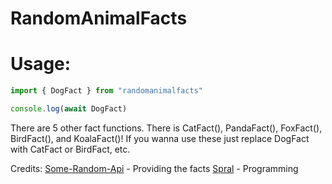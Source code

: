 RandomAnimalFacts<a name="TOP"></a>
===================

# Usage: #

```js
import { DogFact } from "randomanimalfacts"

console.log(await DogFact)
```
There are 5 other fact functions. There is CatFact(), PandaFact(), FoxFact(), BirdFact(), and KoalaFact()!
If you wanna use these just replace DogFact with CatFact or BirdFact, etc.

Credits:
    [Some-Random-Api](https://some-random-api.ml) - Providing the facts
    [Spral](https://github.com/spraldev) - Programming